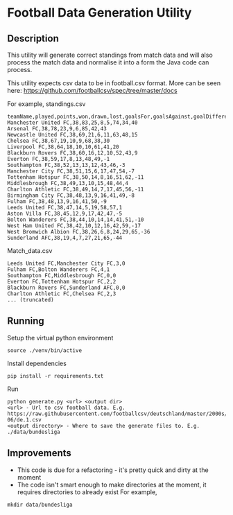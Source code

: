 # Football Data Generation Utility

## Description
This utility will generate correct standings from match data and will also process the match data and normalise it into 
a form the Java code can process.

This utility expects csv data to be in football.csv format. 
More can be  seen here: https://github.com/footballcsv/spec/tree/master/docs


For example, standings.csv
```
teamName,played,points,won,drawn,lost,goalsFor,goalsAgainst,goalDifference
Manchester United FC,38,83,25,8,5,74,34,40
Arsenal FC,38,78,23,9,6,85,42,43
Newcastle United FC,38,69,21,6,11,63,48,15
Chelsea FC,38,67,19,10,9,68,38,30
Liverpool FC,38,64,18,10,10,61,41,20
Blackburn Rovers FC,38,60,16,12,10,52,43,9
Everton FC,38,59,17,8,13,48,49,-1
Southampton FC,38,52,13,13,12,43,46,-3
Manchester City FC,38,51,15,6,17,47,54,-7
Tottenham Hotspur FC,38,50,14,8,16,51,62,-11
Middlesbrough FC,38,49,13,10,15,48,44,4
Charlton Athletic FC,38,49,14,7,17,45,56,-11
Birmingham City FC,38,48,13,9,16,41,49,-8
Fulham FC,38,48,13,9,16,41,50,-9
Leeds United FC,38,47,14,5,19,58,57,1
Aston Villa FC,38,45,12,9,17,42,47,-5
Bolton Wanderers FC,38,44,10,14,14,41,51,-10
West Ham United FC,38,42,10,12,16,42,59,-17
West Bromwich Albion FC,38,26,6,8,24,29,65,-36
Sunderland AFC,38,19,4,7,27,21,65,-44
```
Match_data.csv
```
Leeds United FC,Manchester City FC,3,0
Fulham FC,Bolton Wanderers FC,4,1
Southampton FC,Middlesbrough FC,0,0
Everton FC,Tottenham Hotspur FC,2,2
Blackburn Rovers FC,Sunderland AFC,0,0
Charlton Athletic FC,Chelsea FC,2,3
... (truncated)
```

## Running
Setup the virtual python environment
```
source ./venv/bin/active
```
Install dependencies
```
pip install -r requirements.txt
```
Run
```
python generate.py <url> <output dir>
<url> - Url to csv football data. E.g. https://raw.githubusercontent.com/footballcsv/deutschland/master/2000s/2005-06/de.1.csv
<output directory> - Where to save the generate files to. E.g. ./data/bundesliga
```


## Improvements
- This code is due for a refactoring - it's pretty quick and dirty at the moment
- The code isn't smart enough to make directories at the moment, it requires directories to already
exist
For example,
```
mkdir data/bundesliga
```